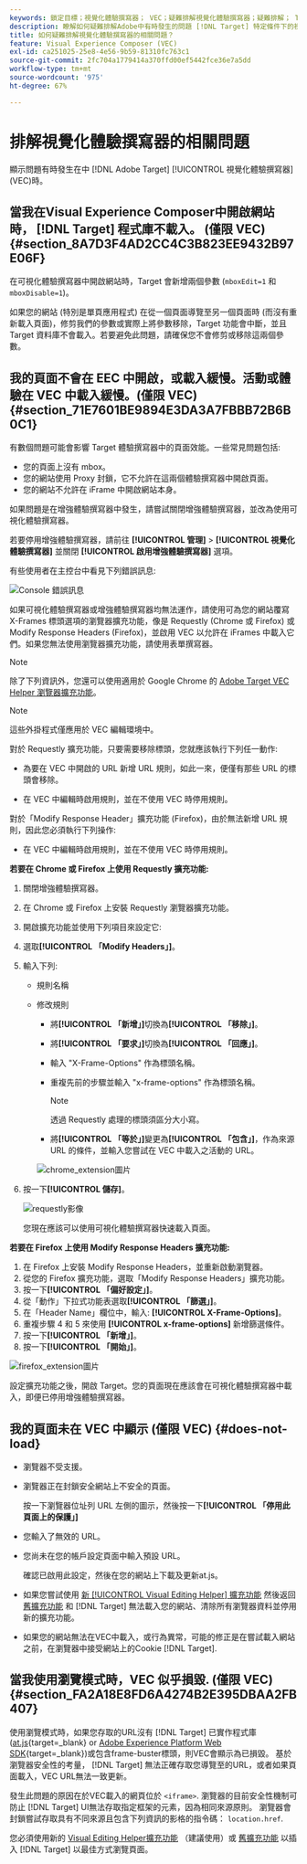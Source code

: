 ```yaml
---
keywords: 鎖定目標；視覺化體驗撰寫器； VEC；疑難排解視覺化體驗撰寫器；疑難排解； TLS； TLS 1.2
description: 瞭解如何疑難排解Adobe中有時發生的問題 [!DNL Target] 特定條件下的視覺化體驗撰寫器(VEC)。
title: 如何疑難排解視覺化體驗撰寫器的相關問題？
feature: Visual Experience Composer (VEC)
exl-id: ca251025-25e8-4e56-9b59-81310fc763c1
source-git-commit: 2fc704a1779414a370ffd00ef5442fce36e7a5dd
workflow-type: tm+mt
source-wordcount: '975'
ht-degree: 67%

---
```


# 排解視覺化體驗撰寫器的相關問題

顯示問題有時發生在中 [!DNL Adobe Target] [!UICONTROL 視覺化體驗撰寫器] (VEC)時。

## 當我在Visual Experience Composer中開啟網站時， [!DNL Target] 程式庫不載入。 (僅限 VEC) {#section_8A7D3F4AD2CC4C3B823EE9432B97E06F}

在可視化體驗撰寫器中開啟網站時，Target 會新增兩個參數 (`mboxEdit=1` 和 `mboxDisable=1`)。

如果您的網站 (特別是單頁應用程式) 在從一個頁面導覽至另一個頁面時 (而沒有重新載入頁面)，修剪我們的參數或實際上將參數移除，Target 功能會中斷，並且 Target 資料庫不會載入。若要避免此問題，請確保您不會修剪或移除這兩個參數。

## 我的頁面不會在 EEC 中開啟，或載入緩慢。活動或體驗在 VEC 中載入緩慢。(僅限 VEC) {#section_71E7601BE9894E3DA3A7FBBB72B6B0C1}

有數個問題可能會影響 Target 體驗撰寫器中的頁面效能。一些常見問題包括:

* 您的頁面上沒有 mbox。
* 您的網站使用 Proxy 封鎖，它不允許在這兩個體驗撰寫器中開啟頁面。
* 您的網站不允許在 iFrame 中開啟網站本身。

如果問題是在增強體驗撰寫器中發生，請嘗試關閉增強體驗撰寫器，並改為使用可視化體驗撰寫器。

若要停用增強體驗撰寫器，請前往 **[!UICONTROL 管理]** > **[!UICONTROL 視覺化體驗撰寫器]** 並關閉 **[!UICONTROL 啟用增強體驗撰寫器]** 選項。

有些使用者在主控台中看見下列錯誤訊息:

![Console 錯誤訊息](/help/main/c-experiences/c-visual-experience-composer/r-troubleshoot-composer/assets/console_error_message.jpg)

如果可視化體驗撰寫器或增強體驗撰寫器均無法運作，請使用可為您的網站覆寫 X-Frames 標頭選項的瀏覽器擴充功能，像是 Requestly (Chrome 或 Firefox) 或 Modify Response Headers (Firefox)，並啟用 VEC 以允許在 iFrames 中載入它們。如果您無法使用瀏覽器擴充功能，請使用表單撰寫器。

>[!NOTE]
>
>除了下列資訊外，您還可以使用適用於 Google Chrome 的 [Adobe Target VEC Helper 瀏覽器擴充功能](/help/main/c-experiences/c-visual-experience-composer/r-troubleshoot-composer/vec-helper-browser-extension.md)。


>[!NOTE]
>
>這些外掛程式僅應用於 VEC 編輯環境中。
>
>對於 Requestly 擴充功能，只要需要移除標頭，您就應該執行下列任一動作:
>
>* 為要在 VEC 中開啟的 URL 新增 URL 規則，如此一來，便僅有那些 URL 的標頭會移除。
>
>* 在 VEC 中編輯時啟用規則，並在不使用 VEC 時停用規則。
>
>對於「Modify Response Header」擴充功能 (Firefox)，由於無法新增 URL 規則，因此您必須執行下列操作:
>
>* 在 VEC 中編輯時啟用規則，並在不使用 VEC 時停用規則。


**若要在 Chrome 或 Firefox 上使用 Requestly 擴充功能:**

1. 關閉增強體驗撰寫器。
1. 在 Chrome 或 Firefox 上安裝 Requestly 瀏覽器擴充功能。
1. 開啟擴充功能並使用下列項目來設定它:
1. 選取&#x200B;**[!UICONTROL 「Modify Headers」]**。
1. 輸入下列:

   * 規則名稱
   * 修改規則

      * 將&#x200B;**[!UICONTROL 「新增」]**&#x200B;切換為&#x200B;**[!UICONTROL 「移除」]**。
      * 將&#x200B;**[!UICONTROL 「要求」]**&#x200B;切換為&#x200B;**[!UICONTROL 「回應」]**。
      * 輸入 &quot;X-Frame-Options&quot; 作為標頭名稱。
      * 重複先前的步驟並輸入 &quot;x-frame-options&quot; 作為標頭名稱。

         >[!NOTE]
         >
         >透過 Requestly 處理的標頭須區分大小寫。

      * 將&#x200B;**[!UICONTROL 「等於」]**&#x200B;變更為&#x200B;**[!UICONTROL 「包含」]**，作為來源 URL 的條件，並輸入您嘗試在 VEC 中載入之活動的 URL。

      ![chrome_extension圖片](assets/chrome_extension.png)


1. 按一下&#x200B;**[!UICONTROL 儲存]**。

   ![requestly影像](assets/requestly.png)

   您現在應該可以使用可視化體驗撰寫器快速載入頁面。

**若要在 Firefox 上使用 Modify Response Headers 擴充功能:**

1. 在 Firefox 上安裝 Modify Response Headers，並重新啟動瀏覽器。
1. 從您的 Firefox 擴充功能，選取「Modify Response Headers」擴充功能。
1. 按一下&#x200B;**[!UICONTROL 「偏好設定」]**。
1. 從「動作」下拉式功能表選取&#x200B;**[!UICONTROL 「篩選」]**。
1. 在「Header Name」欄位中，輸入: **[!UICONTROL X-Frame-Options]**。
1. 重複步驟 4 和 5 來使用 **[!UICONTROL x-frame-options]** 新增篩選條件。
1. 按一下&#x200B;**[!UICONTROL 「新增」]**。
1. 按一下&#x200B;**[!UICONTROL 「開始」]**。

![firefox_extension圖片](assets/firefox_extension.png)

設定擴充功能之後，開啟 Target。您的頁面現在應該會在可視化體驗撰寫器中載入，即便已停用增強體驗撰寫器。

## 我的頁面未在 VEC 中顯示 (僅限 VEC) {#does-not-load}

* 瀏覽器不受支援。
* 瀏覽器正在封鎖安全網站上不安全的頁面。

   按一下瀏覽器位址列 URL 左側的圖示，然後按一下&#x200B;**[!UICONTROL 「停用此頁面上的保護」]**
* 您輸入了無效的 URL。
* 您尚未在您的帳戶設定頁面中輸入預設 URL。

   確認已啟用此設定，然後在您的網站上下載及更新at.js。

* 如果您嘗試使用 [新 [!UICONTROL Visual Editing Helper] 擴充功能](/help/main/c-experiences/c-visual-experience-composer/r-troubleshoot-composer/visual-editing-helper-extension.md) 然後返回 [舊擴充功能](/help/main/c-experiences/c-visual-experience-composer/r-troubleshoot-composer/vec-helper-browser-extension.md) 和 [!DNL Target] 無法載入您的網站、清除所有瀏覽器資料並停用新的擴充功能。

* 如果您的網站無法在VEC中載入，或行為異常，可能的修正是在嘗試載入網站之前，在瀏覽器中接受網站上的Cookie [!DNL Target].

## 當我使用瀏覽模式時，VEC 似乎損毀. (僅限 VEC) {#section_FA2A18E8FD6A4274B2E395DBAA2FB407}

使用瀏覽模式時，如果您存取的URL沒有 [!DNL Target] 已實作程式庫([at.js](https://experienceleague.adobe.com/docs/target-dev/developer/client-side/at-js-implementation/overview.html){target=_blank} or [Adobe Experience Platform Web SDK](https://experienceleague.adobe.com/docs/target-dev/developer/client-side/aep-web-sdk.html){target=_blank})或包含frame-buster標頭，則VEC會顯示為已損毀。 基於瀏覽器安全性的考量， [!DNL Target] 無法正確存取您導覽至的URL，或者如果頁面載入，VEC URL無法一致更新。

發生此問題的原因在於VEC載入的網頁位於 `<iframe>`. 瀏覽器的目前安全性機制可防止 [!DNL Target] UI無法存取指定框架的元素，因為相同來源原則。 瀏覽器會封鎖嘗試存取具有不同來源且包含下列資訊的影格的指令碼： `location.href`.

您必須使用新的 [Visual Editing Helper擴充功能](/help/main/c-experiences/c-visual-experience-composer/r-troubleshoot-composer/visual-editing-helper-extension.md) （建議使用）或 [舊擴充功能](/help/main/c-experiences/c-visual-experience-composer/r-troubleshoot-composer/vec-helper-browser-extension.md) 以插入 [!DNL Target] 以最佳方式瀏覽頁面。
